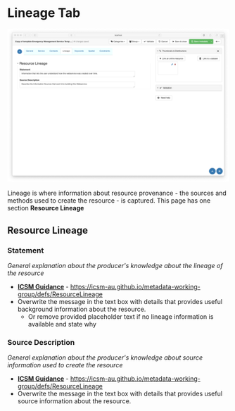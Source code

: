 # Lineage Tab
![Lineage tab screenshot](/images/tabLineage.png)

Lineage is where information about resource provenance - the sources and methods used to create the resource - is captured.
This page has one section **Resource Lineage**

## Resource Lineage 

### Statement
_General explanation about the producer's knowledge about the lineage of the resource_
* **[ICSM Guidance](https://icsm-au.github.io/metadata-working-group/defs/ResourceLineage)** - https://icsm-au.github.io/metadata-working-group/defs/ResourceLineage
* Overwrite the message in the text box with details that provides useful background information about the resource.
    * Or remove provided placeholder text if no lineage information is available and state why

### Source Description
_General explanation about the producer's knowledge about source information used to create the resource_
* **[ICSM Guidance](https://icsm-au.github.io/metadata-working-group/defs/ResourceLineage)** - https://icsm-au.github.io/metadata-working-group/defs/ResourceLineage
* Overwrite the message in the text box with details that provides useful source information about the resource.
